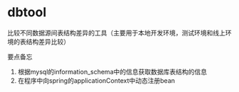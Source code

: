 dbtool
=====
比较不同数据源间表结构差异的工具（主要用于本地开发环境，测试环境和线上环境的表结构差异比较）

要点备忘
1. 根据mysql的information_schema中的信息获取数据库表结构的信息
2. 在程序中向spring的applicationContext中动态注册bean
